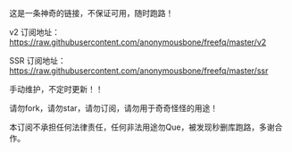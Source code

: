 这是一条神奇的链接，不保证可用，随时跑路！

v2 订阅地址： https://raw.githubusercontent.com/anonymousbone/freefq/master/v2

SSR 订阅地址： https://raw.githubusercontent.com/anonymousbone/freefq/master/ssr

手动维护，不定时更新！！

请勿fork，请勿star，请勿订阅，请勿用于奇奇怪怪的用途！

本订阅不承担任何法律责任，任何非法用途勿Que，被发现秒删库跑路，多谢合作。
